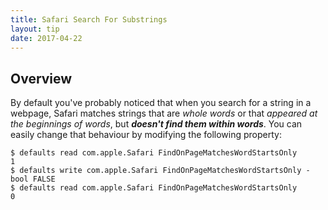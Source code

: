 ```yaml
---
title: Safari Search For Substrings
layout: tip
date: 2017-04-22
---
```


## Overview

By default you've probably noticed that when you search for a string in a webpage, Safari matches strings that are _whole words_ or that _appeared at the beginnings of words_, but **_doesn't find them within words_**. You can easily change that behaviour by modifying the following property:
```
$ defaults read com.apple.Safari FindOnPageMatchesWordStartsOnly
1
$ defaults write com.apple.Safari FindOnPageMatchesWordStartsOnly -bool FALSE
$ defaults read com.apple.Safari FindOnPageMatchesWordStartsOnly
0
```
